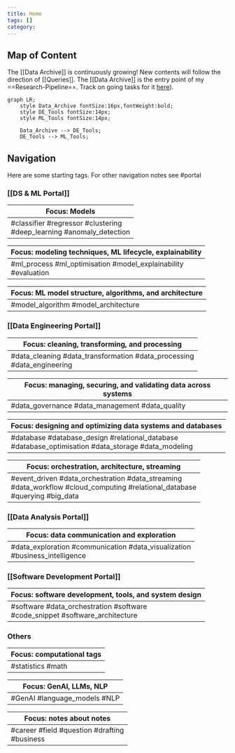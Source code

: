 ```yaml
---
title: Home
tags: []
category:
---
```

## Map of Content

The [[Data Archive]] is continuously growing! New contents will follow the direction of [[Queries]]. The [[Data Archive]] is the entry point of my ==Research-Pipeline==.  Track on going tasks for it [here](https://docs.google.com/spreadsheets/d/1PMMFXlFfYjfba5VZQBVGcdtpXVQjPfDAL_MnDBobR1Y/edit?gid=0#gid=0)).

```mermaid
graph LR;
    style Data_Archive fontSize:16px,fontWeight:bold;
    style DE_Tools fontSize:14px;
    style ML_Tools fontSize:14px;

    Data_Archive --> DE_Tools;
    DE_Tools --> ML_Tools;
```

## Navigation

Here are some starting tags. For other navigation notes see #portal 
### [[DS & ML Portal]]

| Focus: Models                                                           |
| ----------------------------------------------------------------------- |
| #classifier #regressor #clustering<br>#deep_learning #anomaly_detection |

| Focus: modeling techniques, ML lifecycle, explainability      |
| ----------------------------------------------------------------- |
| #ml_process #ml_optimisation #model_explainability<br>#evaluation |

|Focus: ML model structure, algorithms, and architecture|
|---|
|#model_algorithm #model_architecture|
### [[Data Engineering Portal]]

| Focus: cleaning, transforming, and processing                         |
| ------------------------------------------------------------------------- |
| #data_cleaning #data_transformation #data_processing<br>#data_engineering |

| Focus: managing, securing, and validating data across systems |
| ----------------------------------------------------------------- |
| #data_governance #data_management #data_quality                   |

| Focus: designing and optimizing data systems and databases                                         |
| ------------------------------------------------------------------------------------------------------ |
| #database #database_design #relational_database<br>#database_optimisation #data_storage #data_modeling |

| Focus: orchestration, architecture, streaming                                                                                |
| -------------------------------------------------------------------------------------------------------------------------------- |
| #event_driven #data_orchestration #data_streaming<br>#data_workflow #cloud_computing #relational_database<br>#querying #big_data |

### [[Data Analysis Portal]]

| Focus: data communication and exploration                                      |
| ------------------------------------------------------------------------------ |
| #data_exploration #communication #data_visualization<br>#business_intelligence |
### [[Software Development Portal]]

| Focus: software development, tools, and system design                           |
| ------------------------------------------------------------------------------- |
| #software #data_orchestration #software<br>#code_snippet #software_architecture |
### Others

|Focus: computational tags|
|---|
|#statistics #math|

|Focus: GenAI, LLMs, NLP|
|---|
|#GenAI #language_models #NLP|

| Focus: notes about notes                         |
| ------------------------------------------------ |
| #career #field #question #drafting <br>#business |
